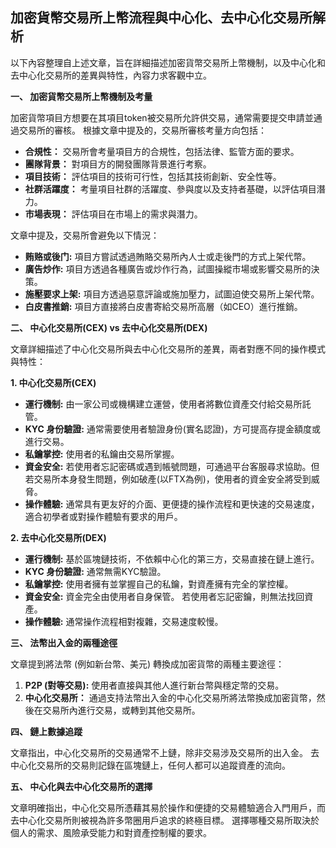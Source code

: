 ## 加密貨幣交易所上幣流程與中心化、去中心化交易所解析

以下內容整理自上述文章，旨在詳細描述加密貨幣交易所上幣機制，以及中心化和去中心化交易所的差異與特性，內容力求客觀中立。

**一、 加密貨幣交易所上幣機制及考量**

加密貨幣項目方想要在其項目token被交易所允許供交易，通常需要提交申請並通過交易所的審核。 根據文章中提及的，交易所審核考量方向包括：

* **合規性：** 交易所會考量項目方的合規性，包括法律、監管方面的要求。
* **團隊背景：** 對項目方的開發團隊背景進行考察。
* **項目技術：** 評估項目的技術可行性，包括其技術創新、安全性等。
* **社群活躍度：** 考量項目社群的活躍度、參與度以及支持者基礎，以評估項目潛力。
* **市場表現：** 評估項目在市場上的需求與潛力。

文章中提及，交易所會避免以下情況：

* **贿赂或後门:** 項目方嘗試透過賄賂交易所內人士或走後門的方式上架代幣。
* **廣告炒作:** 項目方透過各種廣告或炒作行為，試圖操縱市場或影響交易所的決策。
* **施壓要求上架:** 項目方透過惡意評論或施加壓力，試圖迫使交易所上架代幣。
* **白皮書推銷:** 項目方直接將白皮書寄給交易所高層（如CEO）進行推銷。

**二、 中心化交易所(CEX) vs 去中心化交易所(DEX)**

文章詳細描述了中心化交易所與去中心化交易所的差異，兩者對應不同的操作模式與特性：

**1. 中心化交易所(CEX)**

* **運行機制:** 由一家公司或機構建立運營，使用者將數位資產交付給交易所託管。
* **KYC 身份驗證:** 通常需要使用者驗證身份(實名認證)，方可提高存提金額度或進行交易。
* **私鑰掌控:** 使用者的私鑰由交易所掌握。
* **資金安全:** 若使用者忘記密碼或遇到帳號問題，可通過平台客服尋求協助。但若交易所本身發生問題，例如破產(以FTX為例)，使用者的資金安全將受到威脅。
* **操作體驗:**  通常具有更友好的介面、更便捷的操作流程和更快速的交易速度， 適合初學者或對操作體驗有要求的用戶。

**2. 去中心化交易所(DEX)**

* **運行機制:** 基於區塊鏈技術，不依賴中心化的第三方，交易直接在鏈上進行。
* **KYC 身份驗證:** 通常無需KYC驗證。
* **私鑰掌控:** 使用者擁有並掌握自己的私鑰，對資產擁有完全的掌控權。
* **資金安全:** 資金完全由使用者自身保管。 若使用者忘記密鑰，則無法找回資產。
* **操作體驗:**  通常操作流程相對複雜，交易速度較慢。

**三、 法幣出入金的兩種途徑**

文章提到將法幣 (例如新台幣、美元) 轉換成加密貨幣的兩種主要途徑：

1. **P2P (對等交易):**   使用者直接與其他人進行新台幣與穩定幣的交易。
2. **中心化交易所：**  通過支持法幣出入金的中心化交易所將法幣換成加密貨幣，然後在交易所內進行交易，或轉到其他交易所。

**四、 鏈上數據追蹤**

文章指出，中心化交易所的交易通常不上鏈，除非交易涉及交易所的出入金。 去中心化交易所的交易則記錄在區塊鏈上，任何人都可以追蹤資產的流向。

**五、 中心化與去中心化交易所的選擇**

文章明確指出，中心化交易所憑藉其易於操作和便捷的交易體驗適合入門用戶，而去中心化交易所則被視為許多幣圈用戶追求的終極目標。 選擇哪種交易所取決於個人的需求、風險承受能力和對資產控制權的要求。